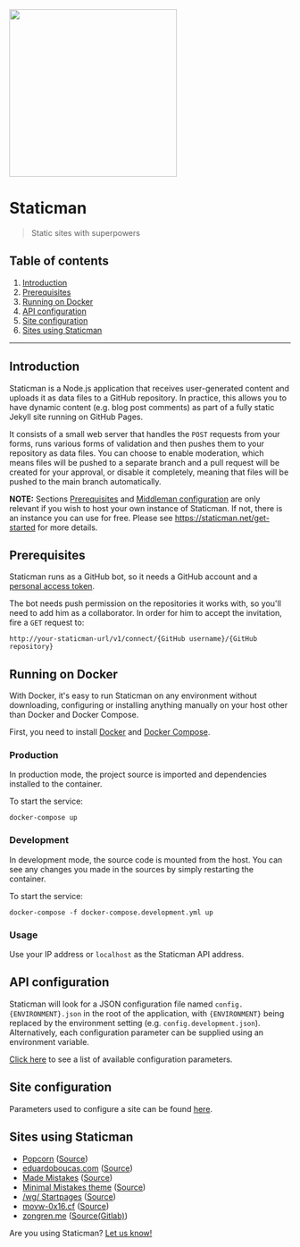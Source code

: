 <img src="logo.png" width="300">

# Staticman

> Static sites with superpowers

## Table of contents

1. [Introduction](#introduction)
1. [Prerequisites](#prerequisites)
1. [Running on Docker](#running-on-docker)
1. [API configuration](#api-configuration)
1. [Site configuration](#site-configuration)
1. [Sites using Staticman](#sites-using-staticman)

---

## Introduction

Staticman is a Node.js application that receives user-generated content and uploads it as data files to a GitHub repository. In practice, this allows you to have dynamic content (e.g. blog post comments) as part of a fully static Jekyll site running on GitHub Pages.

It consists of a small web server that handles the `POST` requests from your forms, runs various forms of validation and then pushes them to your repository as data files. You can choose to enable moderation, which means files will be pushed to a separate branch and a pull request will be created for your approval, or disable it completely, meaning that files will be pushed to the main branch automatically.

**NOTE:** Sections [Prerequisites](#prerequisites) and [Middleman configuration](#middleman-configuration) are only relevant if you wish to host your own instance of Staticman. If not, there is an instance you can use for free. Please see  https://staticman.net/get-started for more details.

## Prerequisites

Staticman runs as a GitHub bot, so it needs a GitHub account and a [personal access token](https://help.github.com/articles/creating-an-access-token-for-command-line-use/).

The bot needs push permission on the repositories it works with, so you'll need to add him as a collaborator. In order for him to accept the invitation, fire a `GET` request to:

```
http://your-staticman-url/v1/connect/{GitHub username}/{GitHub repository}
```

## Running on Docker

With Docker, it's easy to run Staticman on any environment without downloading, configuring or installing anything manually on your host other than Docker and Docker Compose.

First, you need to install [Docker](https://docs.docker.com/engine/installation/) and [Docker Compose](https://docs.docker.com/compose/install/).

### Production

In production mode, the project source is imported and dependencies installed to the container.

To start the service:  

```shell
docker-compose up
```

### Development

In development mode, the source code is mounted from the host. You can see any changes you made in the sources by simply restarting the container.

To start the service: 

```shell 
docker-compose -f docker-compose.development.yml up
```

### Usage

Use your IP address or `localhost` as the Staticman API address.

## API configuration

Staticman will look for a JSON configuration file named `config.{ENVIRONMENT}.json` in the root of the application, with `{ENVIRONMENT}` being replaced by the environment setting (e.g. `config.development.json`). Alternatively, each configuration parameter can be supplied using an environment variable.

[Click here](https://staticman.net/docs/api) to see a list of available configuration parameters.

## Site configuration

Parameters used to configure a site can be found [here](https://staticman.net/docs/configuration).

## Sites using Staticman

- [Popcorn](http://popcorn.staticman.net) ([Source](https://github.com/eduardoboucas/popcorn))
- [eduardoboucas.com](https://eduardoboucas.com) ([Source](https://github.com/eduardoboucas/eduardoboucas.github.io))
- [Made Mistakes](https://mademistakes.com/) ([Source](https://github.com/mmistakes/made-mistakes-jekyll))
- [Minimal Mistakes theme](https://mmistakes.github.io/minimal-mistakes/) ([Source](https://github.com/mmistakes/minimal-mistakes))
- [/wg/ Startpages](http://startpages.cf/) ([Source](https://github.com/twentytwoo/startpages.cf))
- [movw-0x16.cf](http://movw-0x16.cf/) ([Source](https://github.com/twentytwoo/movw-0x16))
- [zongren.me](https://zongren.me/) ([Source(Gitlab)](https://gitlab.com/zongren/zongren.gitlab.io))


Are you using Staticman? [Let us know!](https://github.com/eduardoboucas/staticman/edit/master/README.md)
